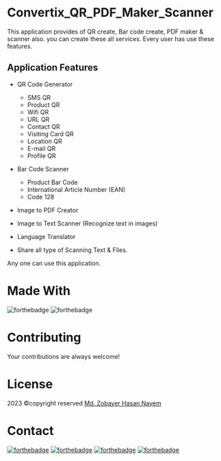# Convertix_QR_PDF_Maker_Scanner
This application provides of QR create, Bar code create, PDF maker &amp; scanner also. you can create these all services.
Every user has use these features.
## Application Features
- QR Code Generator
  - SMS QR
  - Product QR
  - Wifi QR
  - URL QR
  - Contact QR
  - Visiting Card QR
  - Location QR
  - E-mail QR
  - Profile QR

- Bar Code Scanner
  - Product Bar Code
  - International Article Number (EAN)
  - Code 128

- Image to PDF Creator
- Image to Text Scanner (Recognize text in images)
- Language Translator
- Share all type of Scanning Text & Files.

Any one can use this application.

# Made With
![forthebadge](https://img.shields.io/badge/Android_Studio-5C2D91?style=for-the-badge&logo=android%20studio&logoColor=white)
![forthebadge](https://img.shields.io/badge/Java-5C2D91?style=for-the-badge&logo=java&logoColor=white)


# Contributing
Your contributions are always welcome!

# License
2023 ©copyright reserved [Md. Zobayer Hasan Nayem](https://mail.google.com/mail/?view=cm&fs=1&to=zobayer.dev@gmail.com)

# Contact
[![forthebadge](https://img.shields.io/badge/Gmail-D14836?style=for-the-badge&logo=gmail&logoColor=white)](https://mail.google.com/mail/?view=cm&fs=1&to=zobayer.dev@gmail.com)
[![forthebadge](https://img.shields.io/badge/Facebook-D14836?style=for-the-badge&logo=facebook&logoColor=white)](https://www.facebook.com/zobayerdev/)
[![forthebadge](https://img.shields.io/badge/LinkedIn-D14836?style=for-the-badge&logo=linkedin&logoColor=white)](https://www.linkedin.com/in/zobayerdev/)
[![forthebadge](https://img.shields.io/badge/Instagram-D14836?style=for-the-badge&logo=instagram&logoColor=white)](https://www.instagram.com/zobayerdev/)
